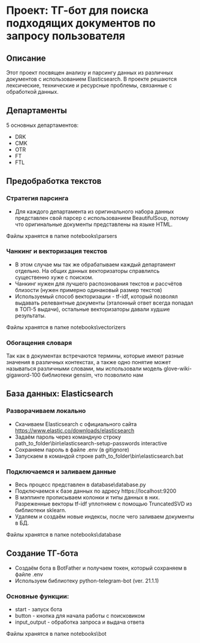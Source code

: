 # Проект: ТГ-бот для поиска подходящих документов по запросу пользователя

## Описание

Этот проект посвящен анализу и парсингу данных из различных документов с использованием Elasticsearch. В проекте решаются лексические, технические и ресурсные проблемы, связанные с обработкой данных.

## Департаменты

5 основных департаментов:
- DRK
- CMK
- OTR
- FT
- FTL 

## Предобработка текстов

### Стратегия парсинга

- Для каждого департамента из оригинального набора данных представлен свой парсер c использованием BeautifulSoup, потому что оригинальные документы представлены на языке HTML.
  
Файлы хранятся в папке notebooks\parsers

### Чанкинг и векторизация текстов

- В этом случае мы так же обрабатываем каждый департамент отдельно. На общих данных векторизаторы справлилсь существенно хуже с поиском.
- Чанкинг нужен для лучшего распознования текстов и рассчётов близости (нужен примерно одинаковый размер текстов)
- Используемый способ векторизации - tf-idf, который позволял выдавать релевантные документы (эталонный ответ всегда попадал в ТОП-5 выдачи), остальные векторизаторы давали худшие результаты.
  
Файлы хранятся в папке notebooks\vectorizers

### Обогащения словаря 

Так как в документах встречаются термины, которые имеют разные значения в различных контекстах, а также одно понятие может называться различными словами, мы использовали модель glove-wiki-gigaword-100 библиотеки gensim, что позволило нам 

## База данных: Elasticsearch

### Разворачиваем локально

- Скачиваем Elasticsearch с официального сайта https://www.elastic.co/downloads/elasticsearch
- Задаём пароль через командную строку path_to_folder\bin\elasticsearch-setup-passwords interactive
- Сохраняем пароль в файле .env (в gitignore)
- Запускаем в командой строке path_to_folder\bin\elasticsearch.bat

### Подключаемся и заливаем данные

- Весь процесс представлен в database\database.py
- Подключаемся к базе данных по адресу https://localhost:9200
- В мэппинге прописываем колонки и типы данных в них. Разреженные векторы tf-idf уплотняем с помощью TruncatedSVD из библиотеки sklearn.
- Удаляем и создаём новые индексы, после чего заливаем документы в БД.

Файлы хранятся в папке notebooks\database

## Создание ТГ-бота

- Создаём бота в BotFather и получаем токен, который сохраняем в файле .env
- Используем библиотеку python-telegram-bot (ver. 21.1.1)

### Основные функции:
- start - запуск бота
- button - кнопка для начала работы с поисковиком
- input_output - обработка запроса и выдача ответа

Файлы хранятся в папке notebooks\bot


